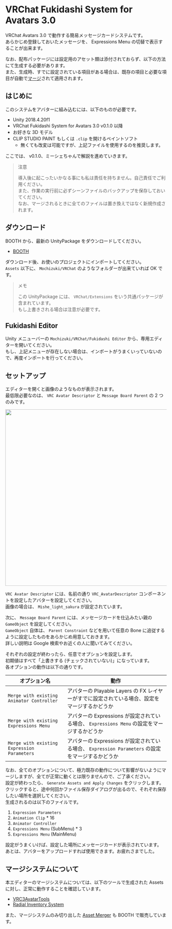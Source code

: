 # VRChat Fukidashi System for Avatars 3.0

VRChat Avatars 3.0 で動作する簡易メッセージカードシステムです。  
あらかじめ登録しておいたメッセージを、 Expressions Menu の切替で表示することが出来ます。

なお、配布パッケージには設定用のアセット類は添付されておらず、以下の方法にて生成する必要があります。  
また、生成時、すでに設定されている項目がある場合は、既存の項目と必要な項目が自動で[マージ](https://www.wikiwand.com/ja/%E3%83%9E%E3%83%BC%E3%82%B8)されて適用されます。

## はじめに

このシステムをアバターに組み込むには、以下のものが必要です。

- Unity 2018.4.20f1
- VRChat Fukidashi System for Avatars 3.0 v0.1.0 以降
- お好きな 3D モデル
- CLIP STUDIO PAINT もしくは `.clip` を開けるペイントソフト
  - 無くても改変は可能ですが、上記ファイルを使用するのを推奨します。

ここでは、 v0.1.0、ミーシェちゃんで解説を進めていきます。

> 注意
>
> 導入後に起こったいかなる事にも私は責任を持ちません。自己責任でご利用ください。  
> また、作業の実行前に必ずシーンファイルのバックアップを保存しておいてください。  
> なお、マージされるときに全てのファイルは置き換えではなく新規作成されます。

## ダウンロード

BOOTH から、最新の UnityPackage をダウンロードしてください。

- [BOOTH](https://natsuneko.booth.pm/items/2149045)

ダウンロード後、お使いのプロジェクトにインポートしてください。  
`Assets` 以下に、 `Mochizuki/VRChat` のようなフォルダーが出来ていれば OK です。

> メモ
>
> この UnityPackage には、 `VRChat/Extensions` をいう共通パッケージが含まれています。  
> もし上書きされる場合は注意が必要です。

## Fukidashi Editor

Unity メニューバーの `Mochizuki/VRChat/Fukidashi Editor` から、専用エディターを開いてください。  
もし、上記メニューが存在しない場合は、インポートがうまくいっていないので、再度インポートを行ってください。

## セットアップ

エディターを開くと画像のようなものが表示されます。  
最低限必要なのは、 `VRC Avatar Descriptor` と `Message Board Parent` の 2 つのみです。

<img src="https://assets.mochizuki.moe/docs/VRChat/FukidashiSystem/1.PNG" width="550px" />

`VRC Avatar Descriptor` には、名前の通り `VRC_AvatarDescriptor` コンポーネントを設定したアバターを設定してください。  
画像の場合は、 `Mishe_light_sakura` が設定されています。

次に、 `Message Board Parent` には、メッセージカードを仕込みたい親の `GameObject` を設定してください。  
`GameObject` 自体は、 `Parent Constraint` などを用いて任意の Bone に追従するように設定したものをあらかじめ用意しておきます。  
詳しい説明は Google 検索やお近くの人に聞いてみてください。

それぞれの設定が終わったら、任意でオプションを設定します。  
初期値はすべて「上書きする (チェックされていない)」になっています。  
各オプションの動作は以下の通りです。

| オプション名                                | 動作                                                                                             |
| ------------------------------------------- | ------------------------------------------------------------------------------------------------ |
| `Merge with existing Animator Controller`   | アバターの Playable Layers の FX レイヤーがすでに設定されている場合、設定をマージするかどうか    |
| `Merge with existing Expressions Menu`      | アバターの Expressions が設定されている場合、 `Expressions Menu` の設定をマージするかどうか      |
| `Merge with existing Expression Parameters` | アバターの Expressions が設定されている場合、 `Expression Parameters` の設定をマージするかどうか |

なお、全てのオプションについて、極力既存の動作について影響がないようにマージしますが、全てが正常に動くとは限りませんので、ご了承ください。  
設定が終わったら、 `Generate Assets and Apply Changes` をクリックします。  
クリックすると、途中何回かファイル保存ダイアログが出るので、それぞれ保存したい場所を選択してください。  
生成されるのは以下のファイルです。

1. `Expression Parameters`
2. `Animation Clip` \* 16
3. `Animator Controller`
4. `Expressions Menu` (SubMenu) \* 3
5. `Expressions Menu` (MainMenu)

設定がうまくいけば、設定した場所にメッセージカードが表示されています。  
あとは、アバターをアップロードすれば使用できます。お疲れさまでした。

## マージシステムについて

本エディターのマージシステムについては、以下のツールで生成された Assets に対し、正常に動作することを確認しています。

- [VRC3AvatarTools](https://gatosyocora.booth.pm/items/2207020)
- [Radial Inventory System](https://yagihata.booth.pm/items/2278448)

また、マージシステムのみ切り出した [Asset Merger](https://natsuneko.booth.pm/items/2281798) も BOOTH で販売しています。
